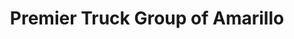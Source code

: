---
title: "Premier Truck Group of Amarillo"
url: /amarillo/premier-truck-group-of-amarillo/
shop: car
---